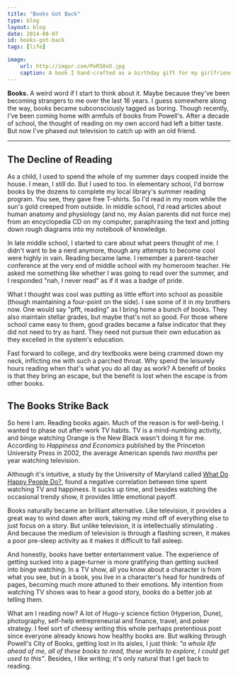 ```yaml
---
title: "Books Got Back"
type: blog
layout: blog
date: 2014-08-07
id: books-got-back
tags: [life]

image:
    url: http://imgur.com/PeR58xO.jpg
    caption: A book I hand-crafted as a birthday gift for my girlfriend.
---
```


**Books.** A weird word if I start to think about it. Maybe because they've
been becoming strangers to me over the last 16 years. I guess somewhere along
the way, books became subconsciously tagged as boring. Though recently, I've
been coming home with armfuls of books from Powell's. After a decade of
school, the thought of reading on my own accord had left a bitter taste. But
now I've phased out television to catch up with an old friend.

---

## The Decline of Reading

As a child, I used to spend the whole of my summer days cooped inside the
house. I mean, I still do. But I used to too. In elementary school, I'd borrow
books by the dozens to complete my local library's summer reading program. You
see, they gave free T-shirts. So I'd read in my room while the sun's gold
creeped from outside. In middle school, I'd read articles about human anatomy
and physiology (and no, my Asian parents did not force me) from an encyclopedia
CD on my computer, paraphrasing the text and jotting down rough diagrams into
my notebook of knowledge.

In late middle school, I started to care about what peers thought of me. I
didn't want to be a nerd anymore, though any attempts to become cool were
highly in vain. Reading became lame. I remember a parent-teacher conference at
the very end of middle school with my homeroom teacher. He asked me something
like whether I was going to read over the summer, and I responded "nah, I never
read" as if it was a badge of pride.

What I thought was cool was putting as little effort into school as possible
(though maintaining a four-point on the side). I see some of it in my brothers
now. One would say "pfft, reading" as I bring home a bunch of books. They also
maintain stellar grades, but maybe that's not so good. For those where school
came easy to them, good grades became a false indicator that they did not need
to try as hard. They need not pursue their own education as they excelled in
the system's education.

Fast forward to college, and dry textbooks were being crammed down my neck,
inflicting me with such a parched throat. Why spend the leisurely hours reading
when that's what you do all day as work? A benefit of books is that they bring
an escape, but the benefit is lost when the escape is from other books.

## The Books Strike Back

So here I am. Reading books again. Much of the reason is for well-being.
I wanted to phase out after-work TV habits. TV is a mind-numbing activity,
and binge watching Orange is the New Black wasn't doing it for me. According to
*Happiness and Economics* published by the Princeton University Press in 2002,
the average American spends *two months* per year watching television.

Although it's intuitive, a study by the University of Maryland called [What Do
Happy People Do?](http://link.springer.com/article/10.1007%2Fs11205-008-9296-6),
found a negative correlation between time spent watching TV and happiness. It
sucks up time, and besides watching the occasional trendy show, it provides
little emotional payoff.

Books naturally became an brilliant alternative. Like television, it provides a
great way to wind down after work, taking my mind off of everything else to
just focus on a story. But unlike television, it is intellectually stimulating
. And because the medium of television is through a flashing screen, it makes a
poor pre-sleep activity as it makes it difficult to fall asleep.

And honestly, books have better entertainment value. The experience of getting
sucked into a page-turner is more gratifying than getting sucked into binge
watching. In a TV show, all you know about a character is from what you see,
but in a book, you live in a character's head for hundreds of pages, becoming
much more attuned to their emotions. My intention from watching TV shows was
to hear a good story, books do a better job at telling them.

What am I reading now? A lot of Hugo-y science fiction (Hyperion, Dune),
photography, self-help entrepreneurial and finance, travel, and poker strategy.
I feel sort of cheesy writing this whole perhaps pretentious post since
everyone already knows how healthy books are. But walking through Powell's City
of Books, getting lost in its aisles, I just think: *"a whole life ahead of me,
all of these books to read, these worlds to explore,  I could get used to
this"*. Besides, I like writing; it's only natural that I get back to reading.
